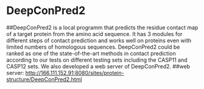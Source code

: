# DeepConPred2
##DeepConPred2 is a local programm that predicts the residue contact map of a target protein from the amino acid sequence. It has 3 modules for different steps of contact prediction and works well on proteins even with limited numbers of homologous sequences. DeepConPred2 could be ranked as one of the state-of-the-art methods in contact prediction according to our tests on different testing sets including the CASP11 and CASP12 sets. We also developed a web server of DeepConPred2.
##web server:
http://166.111.152.91:8080/sites/protein-structure/DeepConPred2.html
